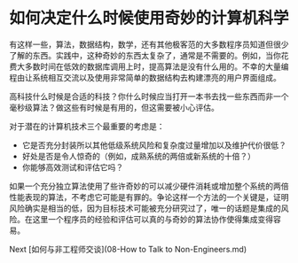 # 如何决定什么时候使用奇妙的计算机科学

有这样一些，算法，数据结构，数学，还有其他极客范的大多数程序员知道但很少了解的东西。实践中，这种奇妙的东西太复杂了，通常是不需要的。例如，当你花费大多数时间在低效的数据库调用上时，提高算法是没有什么用的。不幸的大量编程由让系统相互交流以及使用非常简单的数据结构去构建漂亮的用户界面组成。

高科技什么时候是合适的科技？你什么时候应当打开一本书去找一些东西而非一个毫秒级算法？做这些有时候是有用的，但这需要被小心评估。

对于潜在的计算机技术三个最重要的考虑是：

- 它是否充分封装所以其他低级系统风险和复杂度过量增加以及维护代价很低？
- 好处是否是令人惊奇的（例如，成熟系统的两倍或新系统的十倍？）
- 你能够高效测试和评估它吗？

如果一个充分独立算法使用了些许奇妙的可以减少硬件消耗或增加整个系统的两倍性能表现的算法，不考虑它可能是有罪的。争论这样一个方法的一个关键是，证明风险确实是相当的低，因为目标技术可能被充分研究过了，唯一的话题是集成的风险。在这里一个程序员的经验和评估可以真的与奇妙的算法协作使得集成变得容易。

Next [如何与非工程师交谈](08-How to Talk to Non-Engineers.md)
